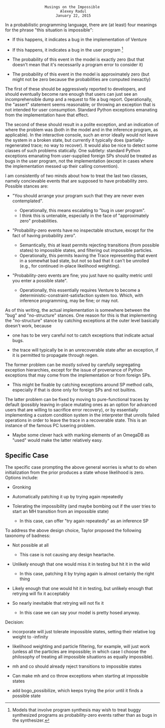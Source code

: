                       Musings on the Impossible
                             Alexey Radul
                           January 22, 2015

In a probabilistic programming language, there are (at least) four
meanings for the phrase "this situation is impossible":

- If this happens, it indicates a bug in the implementation of Venture

- If this happens, it indicates a bug in the user program [^synthesis]

- The probability of this event in the model is exactly zero (but that
  doesn't mean that it's necessarily a program error to consider it)

- The probability of this event in the model is approximately zero
  (but might not be zero because the probabilities are computed
  inexactly)

[^synthesis]: Models that involve program synthesis may wish to treat
buggy synthesized programs as probability-zero events rather than as
bugs in the synthesizer.

The first of these should be aggressively reported to developers, and
should eventually become rare enough that users can just see an
incomprehensible dump and a request to file a bug report.
Operationally, the "assert" statement seems reasonable; or throwing an
exception that is not intended for user consumption.  Standard Python
exceptions emanating from the implementation have that effect.

The second of these should result in a polite exception, and an
indication of where the problem was (both in the model and in the
inference program, as applicable).  In the interactive console, such
an error ideally would not leave the system in a broken state, but
currently it typically does (partially-regenerated trace; no way to
recover).  It would also be nice to detect some classes of such
problems statically.  One subtlety: standard Python exceptions emanating from
user-supplied foreign SPs should be treated as bugs in the user
program, not the implementation (except in cases where the
implementation messed up their calling convention).

I am consistently of two minds about how to treat the last two
classes, namely concievable events that are supposed to have
probability zero.  Possible stances are:

- "You should arrange your program such that they are never even
  contemplated".
  - Operationally, this means escalating to "bug in user program".
  - I think this is untenable, especially in the face of
    "approximately zero" probabilities.

- "Probability-zero events have no inspectable structure, except
  for the fact of having probability zero".
  - Semantically, this at least permits rejecting transitions (from
    possible states) to impossible states, and filtering out
    impossible particles.
  - Operationally, this permits leaving the Trace representing that
    event in a somewhat bad state, but not so bad that it can't be
    unrolled (e.g., for continued in-place likelihood weighting).

- "Probability-zero events are fine; you just have no quality metric
  until you enter a possible state".
  - Operationally, this essentially requires Venture to become a
    deterministic-constraint-satisfaction system too.  Which, with
    inference programming, may be fine; or may not.

As of this writing, the actual implementation is somewhere between the
"bug" and "no-structure" stances.  One reason for this is that
implementing the "no-structure" stance by catching exceptions at the
outer level basically doesn't work, because

- one has to be very careful not to catch exceptions that indicate
  actual bugs.

- the trace will typically be in an unrecoverable state after an
  exception, if it is permitted to propagate through regen.

The former problem can be mostly solved by carefully segregating
exception hierarchies, except for the issue of provenance of Python
exceptions that may come from the implementation or from foreign SPs.
- This might be fixable by catching exceptions around SP method calls,
  especially if that is done only for foreign SPs and not builtins.

The latter problem can be fixed by moving to pure-functional traces by
default (possibly leaving in-place mutating ones as an option for
advanced users that are willing to sacrifice error recovery), or by
essentially implementing a custom condition system in the interpreter
that unrolls failed operations in order to leave the trace in a
recoverable state.  This is an instance of the famous PC lusering problem.
- Maybe some clever hack with marking elements of an OmegaDB as "used"
  would make the latter relatively easy.

Specific Case
-------------

The specific case prompting the above general worries is what to do
when initialization from the prior produces a state whose likelihood
is zero.  Options include:

- Gronking

- Automatically patching it up by trying again repeatedly

- Tolerating the impossibility (and maybe bombing out if the user
  tries to start an MH transition from an impossible state)

  - In this case, can offer "try again repeatedly" as an inference SP

To address the above design choice, Taylor proposed the following
taxonomy of badness:

- Not possible at all
  - This case is not causing any design heartache.

- Unlikely enough that one would miss it in testing but hit it in the
  wild
  - In this case, patching it by trying again is almost certainly the
    right thing

- Likely enough that one would hit it in testing, but unlikely enough
  that retrying will fix it acceptably

- So nearly inevitable that retrying will not fix it
  - In this case we can say your model is pretty hosed anyway.

Decision:

- incorporate will just tolerate impossible states, setting their
  relative log weight to -infinity

- likelihood weighting and particle filtering, for example, will just
  work (unless all the particles are impossible; in which case I
  choose the philosophy of treating all impossible situations as
  equally impossible).

- mh and co should already reject transitions to impossible states

- Can make mh and co throw exceptions when starting at impossible states

- add bogo_possibilize, which keeps trying the prior until it finds a
  possible state
